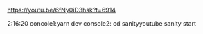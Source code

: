 https://youtu.be/6fNy0iD3hsk?t=6914

2:16:20
concole1:yarn dev
console2:
cd sanityyoutube
sanity start
